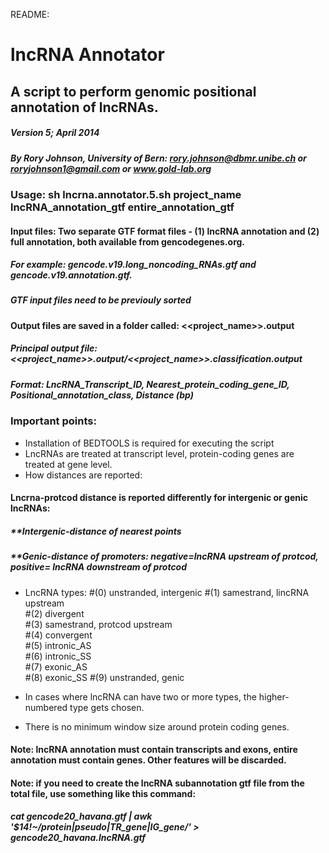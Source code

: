README:

# lncRNA Annotator
## A script to perform genomic positional annotation of lncRNAs.

##### Version 5;  April 2014
##### By Rory Johnson, University of Bern: rory.johnson@dbmr.unibe.ch or roryjohnson1@gmail.com or www.gold-lab.org

### Usage: sh lncrna.annotator.5.sh project_name lncRNA_annotation_gtf entire_annotation_gtf

#### Input files: Two separate GTF format files - (1) lncRNA annotation and (2) full annotation, both available from gencodegenes.org.
##### For example: gencode.v19.long_noncoding_RNAs.gtf and gencode.v19.annotation.gtf.
##### GTF input files need to be previouly sorted

#### Output files are saved in a folder called: <<project_name>>.output
##### Principal output file: <<project_name>>.output/<<project_name>>.classification.output
##### Format: LncRNA_Transcript_ID, Nearest_protein_coding_gene_ID, Positional_annotation_class, Distance (bp) 

### Important points:

* Installation of BEDTOOLS is required for executing the script
* LncRNAs are treated at transcript level, protein-coding genes are treated at gene level.
* How distances are reported:
#### Lncrna-protcod distance is reported differently for intergenic or genic lncRNAs:
##### **Intergenic-distance of nearest points
##### **Genic-distance of promoters: negative=lncRNA upstream of protcod, positive= lncRNA downstream of protcod
* LncRNA types: 
#(0) unstranded, intergenic
#(1) samestrand, lincRNA upstream  
#(2) divergent  
#(3) samestrand, protcod upstream  
#(4) convergent  
#(5) intronic_AS  
#(6) intronic_SS  
#(7) exonic_AS  
#(8) exonic_SS
#(9) unstranded, genic

* In cases where lncRNA can have two or more types, the higher-numbered type gets chosen.
* There is no minimum window size around protein coding genes.

#### Note: lncRNA annotation must contain transcripts and exons, entire annotation must contain genes. Other features will be discarded.

#### Note: if you need to create the lncRNA subannotation gtf file from the total file, use something like this command:
##### cat gencode20_havana.gtf | awk '$14!~/protein|pseudo|TR_gene|IG_gene/' > gencode20_havana.lncRNA.gtf
